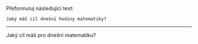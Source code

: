 Přeformuluj následující text:

```
Jaký máš cíl dnešní hodiny matematiky?
```

---

<!-- chatcmpl-749ZrZOTAtUaY7tYGH8LBL3ePam5a -->

Jaký cíl máš pro dnešní matematiku?
